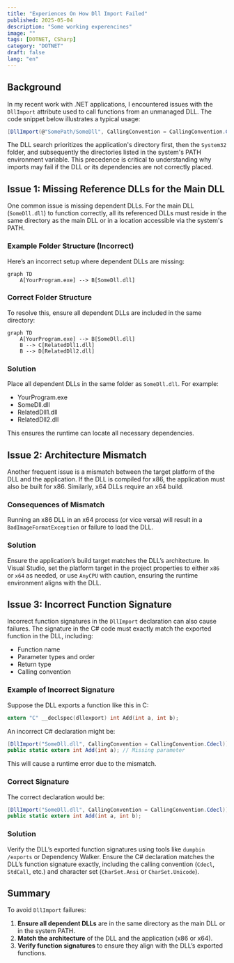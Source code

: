 ```yaml
---
title: "Experiences On How Dll Import Failed"
published: 2025-05-04
description: "Some working experencines"
image: ""
tags: [DOTNET, CSharp]
category: "DOTNET"
draft: false
lang: "en"
---
```


## Background

In my recent work with .NET applications, I encountered issues with the `DllImport` attribute used to call functions from an unmanaged DLL. The code snippet below illustrates a typical usage:

```cs
[DllImport(@"SomePath/SomeDll", CallingConvention = CallingConvention.Cdecl, CharSet = CharSet.Ansi)]
```

The DLL search prioritizes the application's directory first, then the `System32` folder, and subsequently the directories listed in the system's PATH environment variable. This precedence is critical to understanding why imports may fail if the DLL or its dependencies are not correctly placed.

## Issue 1: Missing Reference DLLs for the Main DLL

One common issue is missing dependent DLLs. For the main DLL (`SomeDll.dll`) to function correctly, all its referenced DLLs must reside in the same directory as the main DLL or in a location accessible via the system's PATH.

### Example Folder Structure (Incorrect)

Here’s an incorrect setup where dependent DLLs are missing:

```mermaid
graph TD
    A[YourProgram.exe] --> B[SomeDll.dll]
```

### Correct Folder Structure

To resolve this, ensure all dependent DLLs are included in the same directory:

```mermaid
graph TD
    A[YourProgram.exe] --> B[SomeDll.dll]
    B --> C[RelatedDll1.dll]
    B --> D[RelatedDll2.dll]
```

### Solution

Place all dependent DLLs in the same folder as `SomeDll.dll`. For example:

- YourProgram.exe
- SomeDll.dll
- RelatedDll1.dll
- RelatedDll2.dll

This ensures the runtime can locate all necessary dependencies.

## Issue 2: Architecture Mismatch

Another frequent issue is a mismatch between the target platform of the DLL and the application. If the DLL is compiled for x86, the application must also be built for x86. Similarly, x64 DLLs require an x64 build.

### Consequences of Mismatch

Running an x86 DLL in an x64 process (or vice versa) will result in a `BadImageFormatException` or failure to load the DLL.

### Solution

Ensure the application’s build target matches the DLL’s architecture. In Visual Studio, set the platform target in the project properties to either `x86` or `x64` as needed, or use `AnyCPU` with caution, ensuring the runtime environment aligns with the DLL.

## Issue 3: Incorrect Function Signature

Incorrect function signatures in the `DllImport` declaration can also cause failures. The signature in the C# code must exactly match the exported function in the DLL, including:

- Function name
- Parameter types and order
- Return type
- Calling convention

### Example of Incorrect Signature

Suppose the DLL exports a function like this in C:

```c
extern "C" __declspec(dllexport) int Add(int a, int b);
```

An incorrect C# declaration might be:

```cs
[DllImport("SomeDll.dll", CallingConvention = CallingConvention.Cdecl)]
public static extern int Add(int a); // Missing parameter
```

This will cause a runtime error due to the mismatch.

### Correct Signature

The correct declaration would be:

```cs
[DllImport("SomeDll.dll", CallingConvention = CallingConvention.Cdecl)]
public static extern int Add(int a, int b);
```

### Solution

Verify the DLL’s exported function signatures using tools like `dumpbin /exports` or Dependency Walker. Ensure the C# declaration matches the DLL’s function signature exactly, including the calling convention (`Cdecl`, `StdCall`, etc.) and character set (`CharSet.Ansi` or `CharSet.Unicode`).

## Summary

To avoid `DllImport` failures:

1. **Ensure all dependent DLLs** are in the same directory as the main DLL or in the system PATH.
2. **Match the architecture** of the DLL and the application (x86 or x64).
3. **Verify function signatures** to ensure they align with the DLL’s exported functions.
